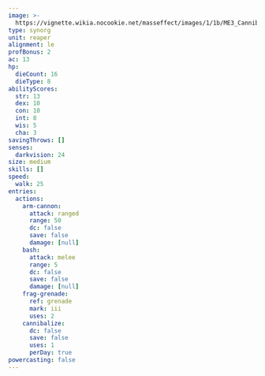 ```yaml
---
image: >-
  https://vignette.wikia.nocookie.net/masseffect/images/1/1b/ME3_Cannibal.png/revision/latest/scale-to-width-down/339?cb=20120320020900
type: synorg
unit: reaper
alignment: le
profBonus: 2
ac: 13
hp:
  dieCount: 16
  dieType: 8
abilityScores:
  str: 13
  dex: 10
  con: 10
  int: 8
  wis: 5
  cha: 3
savingThrows: []
senses:
  darkvision: 24
size: medium
skills: []
speed:
  walk: 25
entries:
  actions:
    arm-cannon:
      attack: ranged
      range: 50
      dc: false
      save: false
      damage: [null]
    bash:
      attack: melee
      range: 5
      dc: false
      save: false
      damage: [null]
    frag-grenade:
      ref: grenade
      mark: iii
      uses: 2
    cannibalize:
      dc: false
      save: false
      uses: 1
      perDay: true
powercasting: false
---
```

